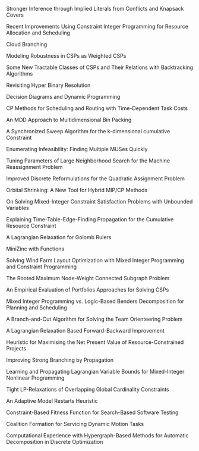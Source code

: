 Stronger Inference through Implied Literals from Conflicts and Knapsack Covers

Recent Improvements Using Constraint Integer Programming for Resource Allocation and Scheduling

Cloud Branching

Modeling Robustness in CSPs as Weighted CSPs

Some New Tractable Classes of CSPs and Their Relations with Backtracking Algorithms

Revisiting Hyper Binary Resolution

Decision Diagrams and Dynamic Programming

CP Methods for Scheduling and Routing with Time-Dependent Task Costs

An MDD Approach to Multidimensional Bin Packing

A Synchronized Sweep Algorithm for the k-dimensional cumulative Constraint

Enumerating Infeasibility: Finding Multiple MUSes Quickly

Tuning Parameters of Large Neighborhood Search for the Machine Reassignment Problem

Improved Discrete Reformulations for the Quadratic Assignment Problem

Orbital Shrinking: A New Tool for Hybrid MIP/CP Methods

On Solving Mixed-Integer Constraint Satisfaction Problems with Unbounded Variables

Explaining Time-Table-Edge-Finding Propagation for the Cumulative Resource Constraint

A Lagrangian Relaxation for Golomb Rulers

MiniZinc with Functions

Solving Wind Farm Layout Optimization with Mixed Integer Programming and Constraint Programming

The Rooted Maximum Node-Weight Connected Subgraph Problem

An Empirical Evaluation of Portfolios Approaches for Solving CSPs

Mixed Integer Programming vs. Logic-Based Benders Decomposition for Planning and Scheduling

A Branch-and-Cut Algorithm for Solving the Team Orienteering Problem

A Lagrangian Relaxation Based Forward-Backward Improvement

Heuristic for Maximising the Net Present Value of Resource-Constrained Projects

Improving Strong Branching by Propagation

Learning and Propagating Lagrangian Variable Bounds for Mixed-Integer Nonlinear Programming

Tight LP-Relaxations of Overlapping Global Cardinality Constraints

An Adaptive Model Restarts Heuristic

Constraint-Based Fitness Function for Search-Based Software Testing

Coalition Formation for Servicing Dynamic Motion Tasks

Computational Experience with Hypergraph-Based Methods for Automatic Decomposition in Discrete Optimization
